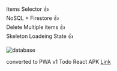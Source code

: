 Items Selector  :+1:<br>
NoSQL + Firestore :+1: <br>
Delete Multiple items :+1:<br>
Skeleton Loadeing State  :+1:<br>

![database](https://user-images.githubusercontent.com/71011043/201272064-33d7e78e-ff79-49e1-9cfc-d7b6965cf386.png)



converted to PWA v1 Todo React APK [Link](https://drive.google.com/drive/folders/1bl4e6mg2v8FKn_CPRTDHl7bN8VMUPArO?usp=sharing)

